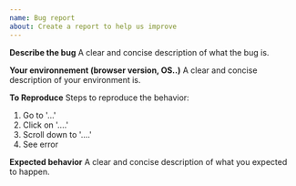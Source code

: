 ```yaml
---
name: Bug report
about: Create a report to help us improve
---
```


**Describe the bug**
A clear and concise description of what the bug is.

**Your environnement (browser version, OS..)**
A clear and concise description of your environment is.

**To Reproduce**
Steps to reproduce the behavior:
1. Go to '...'
2. Click on '....'
3. Scroll down to '....'
4. See error

**Expected behavior**
A clear and concise description of what you expected to happen.

